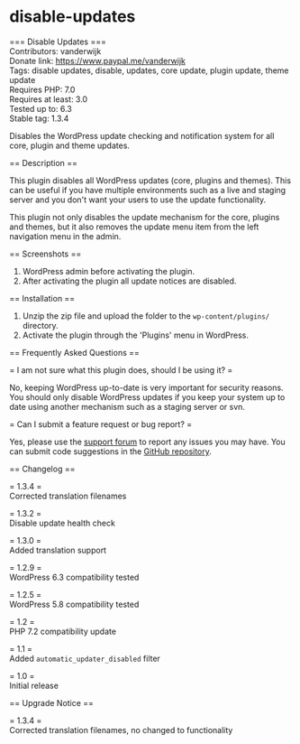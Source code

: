 # disable-updates

=== Disable Updates ===  
Contributors: vanderwijk  
Donate link:  https://www.paypal.me/vanderwijk  
Tags: disable updates, disable, updates, core update, plugin update, theme update  
Requires PHP: 7.0  
Requires at least: 3.0  
Tested up to: 6.3  
Stable tag: 1.3.4  

Disables the WordPress update checking and notification system for all core, plugin and theme updates.

== Description ==

This plugin disables all WordPress updates (core, plugins and themes). This can be useful if you have multiple environments such as a live and staging server and you don't want your users to use the update functionality.

This plugin not only disables the update mechanism for the core, plugins and themes, but it also removes the update menu item from the left navigation menu in the admin.

== Screenshots ==

1. WordPress admin before activating the plugin.
2. After activating the plugin all update notices are disabled.

== Installation ==

1. Unzip the zip file and upload the folder to the `wp-content/plugins/` directory.
2. Activate the plugin through the 'Plugins' menu in WordPress.

== Frequently Asked Questions ==

= I am not sure what this plugin does, should I be using it? =

No, keeping WordPress up-to-date is very important for security reasons. You should only disable WordPress updates if you keep your system up to date using another mechanism such as a staging server or svn.

= Can I submit a feature request or bug report? =

Yes, please use the [support forum](https://wordpress.org/support/plugin/disable-updates/) to report any issues you may have. You can submit code suggestions in the [GitHub repository](https://github.com/vanderwijk/disable-updates).

== Changelog ==

= 1.3.4 =  
Corrected translation filenames

= 1.3.2 =  
Disable update health check

= 1.3.0 =  
Added translation support

= 1.2.9 =  
WordPress 6.3 compatibility tested

= 1.2.5 =  
WordPress 5.8 compatibility tested

= 1.2 =  
PHP 7.2 compatibility update

= 1.1 =  
Added `automatic_updater_disabled` filter

= 1.0 =  
Initial release

== Upgrade Notice ==

= 1.3.4 =  
Corrected translation filenames, no changed to functionality